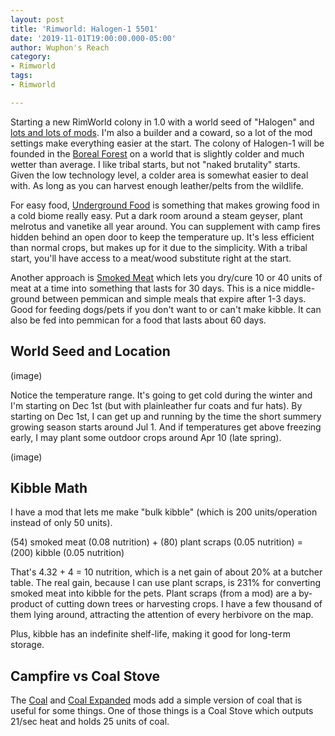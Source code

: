 ```yaml
---
layout: post
title: 'Rimworld: Halogen-1 5501'
date: '2019-11-01T19:00:00.000-05:00'
author: Wuphon's Reach
category:
- Rimworld
tags:
- Rimworld

---
```


Starting a new RimWorld colony in 1.0 with a world seed of "Halogen" and [lots and lots of mods](/blog/imgs/halogen1/modlist.html).  I'm also a builder and a coward, so a lot of the mod settings make everything easier at the start.  The colony of Halogen-1 will be founded in the [Boreal Forest](https://rimworldwiki.com/wiki/Biomes) on a world that is slightly colder and much wetter than average.  I like tribal starts, but not "naked brutality" starts.  Given the low technology level, a colder area is somewhat easier to deal with.  As long as you can harvest enough leather/pelts from the wildlife.

For easy food, [Underground Food](https://steamcommunity.com/sharedfiles/filedetails/?id=1761270139) is something that makes growing food in a cold biome really easy.  Put a dark room around a steam geyser, plant melrotus and vanetike all year around.  You can supplement with camp fires hidden behind an open door to keep the temperature up.  It's less efficient than normal crops, but makes up for it due to the simplicity.  With a tribal start, you'll have access to a meat/wood substitute right at the start.

Another approach is [Smoked Meat](https://steamcommunity.com/sharedfiles/filedetails/?id=1542364782) which lets you dry/cure 10 or 40 units of meat at a time into something that lasts for 30 days.  This is a nice middle-ground between pemmican and simple meals that expire after 1-3 days.  Good for feeding dogs/pets if you don't want to or can't make kibble.  It can also be fed into pemmican for a food that lasts about 60 days.

## World Seed and Location

(image)

Notice the temperature range.  It's going to get cold during the winter and I'm starting on Dec 1st (but with plainleather fur coats and fur hats).  By starting on Dec 1st, I can get up and running by the time the short summery growing season starts around Jul 1.  And if temperatures get above freezing early, I may plant some outdoor crops around Apr 10 (late spring).

(image)

## Kibble Math

I have a mod that lets me make "bulk kibble" (which is 200 units/operation instead of only 50 units).

(54) smoked meat (0.08 nutrition) + (80) plant scraps (0.05 nutrition) = (200) kibble (0.05 nutrition)

That's 4.32 + 4 = 10 nutrition, which is a net gain of about 20% at a butcher table.  The real gain, because I can use plant scraps, is 231% for converting smoked meat into kibble for the pets.  Plant scraps (from a mod) are a by-product of cutting down trees or harvesting crops.  I have a few thousand of them lying around, attracting the attention of every herbivore on the map.

Plus, kibble has an indefinite shelf-life, making it good for long-term storage.

## Campfire vs Coal Stove

The [Coal](https://steamcommunity.com/sharedfiles/filedetails/?id=1525404710) and [Coal Expanded](https://steamcommunity.com/sharedfiles/filedetails/?id=1874344070) mods add a simple version of coal that is useful for some things.  One of those things is a Coal Stove which outputs 21/sec heat and holds 25 units of coal.  







